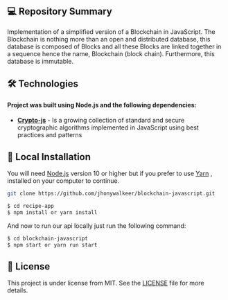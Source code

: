 ## 💻 Repository Summary

Implementation of a simplified version of a Blockchain in JavaScript. The Blockchain is nothing more than an open and distributed database, this database is composed of Blocks and all these Blocks are linked together in a sequence hence the name, Blockchain (block chain). Furthermore, this database is immutable.

## 🛠 Technologies

#### Project was built using **Node.js** and the following dependencies:

- **[Crypto-js](https://www.npmjs.com/package/crypto-js)** - Is a growing collection of standard and secure cryptographic algorithms implemented in JavaScript using best practices and patterns

## 🔨 Local Installation

You will need [Node.js](https://nodejs.org) version 10 or higher but if you prefer to use [Yarn](https://yarnpkg.com/) , installed on your computer to continue.

```bash
git clone https://github.com/jhonywalkeer/blockchain-javascript.git

$ cd recipe-app
$ npm install or yarn install
```

And now to run our api locally just run the following command:

```bash
$ cd blockchain-javascript
$ npm start or yarn run start
```

## 📖 License

This project is under license from MIT. See the [LICENSE](LICENSE.md) file for more details.
